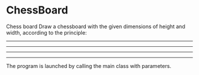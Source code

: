 # ChessBoard

 Chess board
Draw a chessboard with the given dimensions of height and width, according to the principle:
* * * * * *
* * * * * *
* * * * * *
* * * * * *
The program is launched by calling the main class with parameters.
